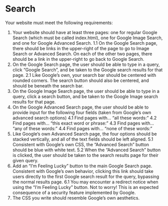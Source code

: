# Search

Your website must meet the following requirements:

1. Your website should have at least three pages: one for regular Google Search (which must be called index.html), one for Google Image Search, and one for Google Advanced Search.
   1.1 On the Google Search page, there should be links in the upper-right of the page to go to Image Search or Advanced Search. On each of the other two pages, there should be a link in the upper-right to go back to Google Search.
3. On the Google Search page, the user should be able to type in a query, click “Google Search”, and be taken to the Google search results for that page.
   2.1 Like Google’s own, your search bar should be centered with rounded corners. The search button should also be centered, and should be beneath the search bar.
3. On the Google Image Search page, the user should be able to type in a query, click a search button, and be taken to the Google Image search results for that page.
4. On the Google Advanced Search page, the user should be able to provide input for the following four fields (taken from Google’s own advanced search options)
   4.1 Find pages with… “all these words:”
   4.2 Find pages with… “this exact word or phrase:”
   4.3 Find pages with… “any of these words:”
   4.4 Find pages with… “none of these words:”
5. Like Google’s own Advanced Search page, the four options should be stacked vertically, and all of the text fields should be left aligned.
   5.1 Consistent with Google’s own CSS, the “Advanced Search” button should be blue with white text.
   5.2 When the “Advanced Search” button is clicked, the user should be taken to the search results page for their given query.
6. Add an “I’m Feeling Lucky” button to the main Google Search page. Consistent with Google’s own behavior, clicking this link should take users directly to the first Google search result for the query, bypassing the normal results
   page.
   6.1 You may encounter a redirect notice when using the “I’m Feeling Lucky” button. Not to worry! This is an expected consequence of a security feature implemented by Google.
7. The CSS you write should resemble Google’s own aesthetics.
